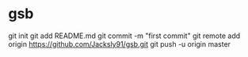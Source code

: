 gsb
===
git init
git add README.md
git commit -m "first commit"
git remote add origin https://github.com/Jacksly91/gsb.git
git push -u origin master
